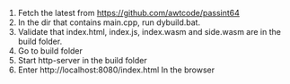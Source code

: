 1.	Fetch the latest from https://github.com/awtcode/passint64
2.	In the dir that contains main.cpp, run dybuild.bat.
3.	Validate that index.html, index.js, index.wasm and side.wasm are in the build folder.
4.	Go to build folder
5.	Start http-server in the build folder
6.	Enter http://localhost:8080/index.html In the browser

